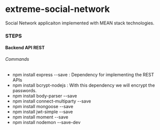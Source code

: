 # extreme-social-network
Social Network applicaiton implemented with MEAN stack technologies.



### STEPS
#### Backend API REST
###### Commands
- npm install express --save : Dependency for implementing the REST APIs
- npm install bcrypt-nodejs  : With this dependency we will encrypt the passwords.
- npm install body-parser --save
- npm install connect-multiparty --save
- npm install mongoose --save
- npm install jwt-simple --save
- npm install moment --save
- npm install nodemon --save-dev










